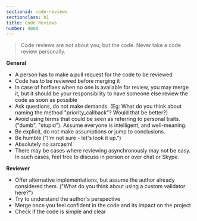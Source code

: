 ```yaml
---
sectionid: code-reviews
sectionclass: h1
title: Code Reviews
number: 4000
---
```


> Code reviews are not about you,
> but the code.
> Never take a code review personally.

**General**

* A person has to make a pull request for the code to be reviewed
* Code has to be reviewed before merging it
* In case of hotfixes when no one is available for review,
  you may merge it,
  but it should be your responsibility
  to have someone else review the code
  as soon as possible
* Ask questions,
  do not make demands.
  (Eg: What do you think
  about naming the method "priority_callback"?
  Would that be better?)
* Avoid using terms that could be seen as referring to personal traits.
  ("dumb", "stupid").
  Assume everyone is intelligent, and well-meaning.
* Be explicit,
  do not make assumptions
  or jump to conclusions.
* Be humble
  ("I'm not sure - let's look it up.")
* Absolutely no sarcasm!
* There may be cases where
  reviewing asynchronously may not be easy.
  In such cases,
  feel free to discuss in person
  or over chat or Skype.

**Reviewer**
 
* Offer alternative implementations,
  but assume the author already considered them.
  ("What do you think about using a custom validator here?")
* Try to understand the author's perspective
* Merge once you feel confident in the code and its impact on the project
* Check if the code is simple and clear

